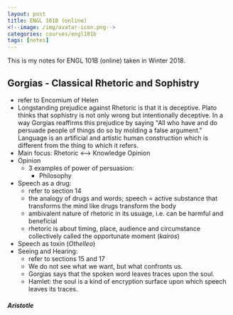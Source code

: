 ```yaml
---
layout: post
title: ENGL 101B (online)
<!--image: /img/avatar-icon.png-->
categories: courses/engl101b
tags: [notes]
---
```

This is my notes for ENGL 101B (online) taken in Winter 2018.

## Gorgias - Classical Rhetoric and Sophistry
- refer to Encomium of Helen
- Longstanding prejudice against Rhetoric is that it is deceptive. Plato thinks that sophistry is not only wrong but intentionally deceptive. In a way Gorgias reaffirms this prejudice by saying "All who have and do persuade people of things do so by molding a false argument." Language is an artificial and artistic human construction which is different from the thing to which it refers.
- Main focus: Rhetoric <--> Knowledge  Opinion
- Opinion 
    - 3 examples of power of persuasion:
        - Philosophy
- Speech as a drug:
    - refer to section 14
    - the analogy of drugs and words; speech = active substance that transforms the mind like drugs transform the body
    - ambivalent nature of rhetoric in its usuage, i.e. can be harmful and beneficial
    - rhetoric is about timing, place, audience and circumstance collectively called the opportunate moment (*kairos*)
- Speech as toxin (*Othelleo*)
- Seeing and Hearing:
    - refer to sections 15 and 17
    - We do not see what we want, but what confronts us.
    - Gorgias says that the spoken word leaves traces upon the soul.
    - Hamlet: the soul is a kind of encryption surface upon which speech leaves its traces.

##### Aristotle 
